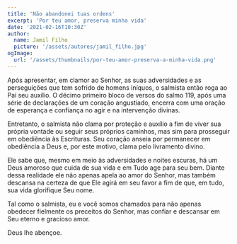 ```yaml
---
title: 'Não abandonei tuas ordens'
excerpt: 'Por teu amor, preserva minha vida'
date: '2021-02-16T10:30Z'
author:
  name: Jamil Filho
  picture: '/assets/autores/jamil_filho.jpg'
ogImage:
  url: '/assets/thumbnails/por-teu-amor-preserva-a-minha-vida.png'
---
```


Após apresentar, em clamor ao Senhor, as suas adversidades e as perseguições que tem sofrido de homens iníquos, o salmista então roga ao Pai seu auxílio. O décimo primeiro bloco de versos do salmo 119, após uma série de declarações de um coração angustiado, encerra com uma oração de esperança e confiança no agir e na intervenção divinas.

Entretanto, o salmista não clama por proteção e auxílio a fim de viver sua própria vontade ou seguir seus próprios caminhos, mas sim para prosseguir em obediência às Escrituras. Seu coração anseia por permanecer em obediência a Deus e, por este motivo, clama pelo livramento divino.

Ele sabe que, mesmo em meio às adversidades e noites escuras, há um Deus amoroso que cuida de sua vida e em Tudo age para seu bem. Diante dessa realidade ele não apenas apela ao amor do Senhor, mas também descansa na certeza de que Ele agirá em seu favor a fim de que, em tudo, sua vida glorifique Seu nome.

Tal como o salmista, eu e você somos chamados para não apenas obedecer fielmente os preceitos do Senhor, mas confiar e descansar em Seu eterno e gracioso amor.

Deus lhe abençoe.